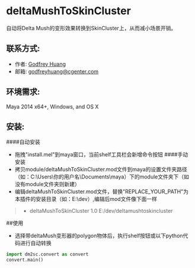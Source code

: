 # deltaMushToSkinCluster

自动将Delta Mush的变形效果转换到SkinCluster上，从而减小场景开销。

## 联系方式:
* 作者: [Godfrey Huang](http://www.cgenter.com)
* 邮箱: <godfreyhuang@cgenter.com>

## 环境需求: 
Maya 2014 x64+, Windows, and OS X

## 安装:
####自动安装
* 拖拽"install.mel"到maya窗口，当前shelf工具栏会新增命令按钮
####手动安装
* 拷贝module/deltaMushToSkinCluster.mod文件到maya的设置文件夹路径（如：C:\Users\你的用户名\Documents\maya）下的module文件夹下（如没有module文件夹则新建）
* 编辑deltaMushToSkinCluster.mod文件，替换"REPLACE_YOUR_PATH"为本插件的安装目录（如：E:\dev）,编辑后mod文件像下面一样
> + deltaMushToSkinCluster 1.0 E:/dev/deltamushtoskincluster

##使用
* 选择带deltaMush变形器的polygon物体后，执行shelf按钮或以下python代码进行自动转换
```python
import dm2sc.convert as convert
convert.main()
```
